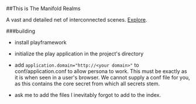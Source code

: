 ##This is The Manifold Realms

A vast and detailed net of interconnected scenes. [Explore](http://themanifoldrealms.makopool.com).


###building

* install playframework

* initialize the play application in the project's directory

* add `application.domain="http://<your domain>"` to conf/application.conf to allow persona to work. This must be exactly as it is when seen in a user's browser. We cannot supply a conf file for you, as this contains the core secret from which all secrets stem.

* ask me to add the files I inevitably forgot to add to the index.